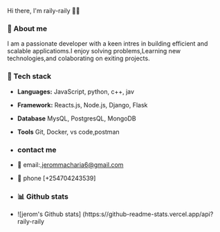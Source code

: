 Hi there, I'm raily-raily 👋🏻 

### 🚀 About me
I am a passionate developer with a keen intres in building efficient and scalable applicatioms.I enjoy solving problems,Learning new technologies,and colaborating on exiting projects. 

### 🔧 Tech stack 
- **Languages:** JavaScript, python, c++, jav
-  **Framework:** Reacts.js, Node.js, Django, Flask
-   **Database** MysQL, PostgresQL, MongoDB
-  **Tools** Git, Docker, vs code,postman

-  ### contact me
-  📨 email:.jerommacharia6@gmail.com
-  📱 phone [+254704243539]
- ### 📊 Github stats
- ![jerom's Github stats] (https:s//github-readme-stats.vercel.app/api? raily-raily
